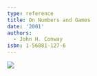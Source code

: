```yaml
---
type: reference
title: On Numbers and Games
date: '2001'
authors:
  - John H. Conway
isbn: 1-56881-127-6
---
```

![](/media/books/numbers-games.jpg)
